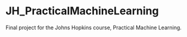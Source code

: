 # JH_PracticalMachineLearning
Final project for the Johns Hopkins course, Practical Machine Learning. 
